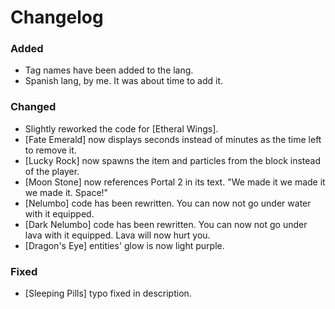 # Changelog

### Added
- Tag names have been added to the lang.
- Spanish lang, by me. It was about time to add it.

### Changed
- Slightly reworked the code for [Etheral Wings].
- [Fate Emerald] now displays seconds instead of minutes as the time left to remove it.
- [Lucky Rock] now spawns the item and particles from the block instead of the player.
- [Moon Stone] now references Portal 2 in its text. "We made it we made it we made it. Space!"
- [Nelumbo] code has been rewritten. You can now not go under water with it equipped.
- [Dark Nelumbo] code has been rewritten. You can now not go under lava with it equipped. Lava will now
  hurt you.
- [Dragon's Eye] entities' glow is now light purple.

### Fixed
- [Sleeping Pills] typo fixed in description.


